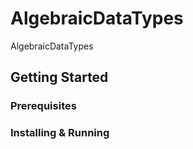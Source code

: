 # AlgebraicDataTypes

AlgebraicDataTypes

## Getting Started


### Prerequisites


### Installing & Running


